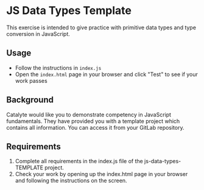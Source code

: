 # JS Data Types Template
This exercise is intended to give practice with primitive data types and type conversion in JavaScript. 

## Usage
- Follow the instructions in `index.js`
- Open the `index.html` page in your browser and click "Test" to see if your work passes

## Background
Catalyte would like you to demonstrate competency in JavaScript fundamentals. They have provided you with a template project which contains all information. You can access it from your GitLab repository.

## Requirements
1. Complete all requirements in the index.js file of the js-data-types-TEMPLATE project.
1. Check your work by opening up the index.html page in your browser and following the instructions on the screen.
